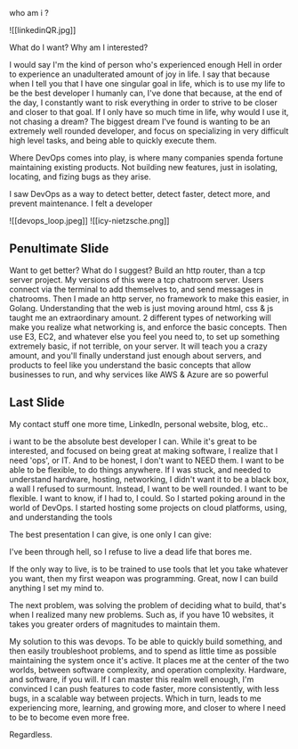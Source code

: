 who am i ?

![[linkedinQR.jpg]]

What do I want? Why am I interested?

I would say I'm the kind of person who's experienced enough Hell in order to experience an unadulterated amount of joy in life. I say that because when I tell you that I have one singular goal in life, which is to use my life to be the best developer I humanly can, I've done that because, at the end of the day, I constantly want to risk everything in order to strive to be closer and closer to that goal. If I only have so much time in life, why would I use it, not chasing a dream? The biggest dream I've found is wanting to be an extremely well rounded developer, and focus on specializing in very difficult high level tasks, and being able to quickly execute them.

Where DevOps comes into play, is where many companies spenda fortune maintaining existing products. Not building new features, just in isolating, locating, and fizing bugs as they arise. 

I saw DevOps as a way to detect better, detect faster, detect more, and prevent maintenance. I felt a developer


![[devops_loop.jpeg]]
![[icy-nietzsche.png]]

## Penultimate Slide

Want to get better? What do I suggest?
Build an http router, than a tcp server project.
My versions of this were a tcp chatroom server. Users connect via the terminal to add themselves to, and send messages in chatrooms.
Then I made an http server, no framework to make this easier, in Golang. Understanding that the web is just moving around html, css & js taught me an extraordinary amount.
2 different types of networking will make you realize what networking is, and enforce the basic concepts.
Then use E3, EC2, and whatever else you feel you need to, to set up something extremely basic, if not terrible, on your server. It will teach you a crazy amount, and you'll finally understand just enough about servers, and products to feel like you understand the basic concepts that allow businesses to run, and why services like AWS & Azure are so powerful

## Last Slide

My contact stuff one more time, LinkedIn, personal website, blog, etc..


i want to be the absolute best developer I can. While it's great to be interested, and focused on being great at making software, I realize that I need 'ops', or IT. And to be honest, I don't want to NEED them. I want to be able to be flexible, to do things anywhere. If I was stuck, and needed to understand hardware, hosting, networking, I didn't want it to be a black box, a wall I refused to surmount. Instead, I want to be well rounded. I want to be flexible. I want to know, if I had to, I could. So I started poking around in the world of DevOps. I started hosting some projects on cloud platforms, using, and understanding the tools


The best presentation I can give, is one only I can give:

I've been through hell, so I refuse to live a dead life that bores me.

If the only way to live, is to be trained to use tools that let you take whatever you want, then my first weapon was programming. Great, now I can build anything I set my mind to.

The next problem, was solving the problem of deciding what to build, that's when I realized many new problems. Such as, if you have 10 websites, it takes you greater orders of magnitudes to maintain them.

My solution to this was devops. To be able to quickly build something, and then easily troubleshoot problems, and to spend as little time as possible maintaining the system once it's active. It places me at the center of the two worlds, between software complexity, and operation complexity. Hardware, and software, if you will. If I can master this realm well enough, I'm convinced I can push features to code faster, more consistently, with less bugs, in a scalable way between projects. Which in turn, leads to me experiencing more, learning, and growing more, and closer to where I need to be to become even more free.

Regardless.

